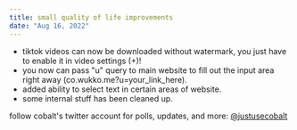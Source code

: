 ```yaml
---
title: small quality of life improvements
date: "Aug 16, 2022"
---
```


- tiktok videos can now be downloaded without watermark, you just have to enable it in video settings (+)!
- you now can pass "u" query to main website to fill out the input area right away (co.wukko.me?u=your_link_here).
- added ability to select text in certain areas of website.
- some internal stuff has been cleaned up.

follow cobalt's twitter account for polls, updates, and more: [@justusecobalt](https://twitter.com/justusecobalt)